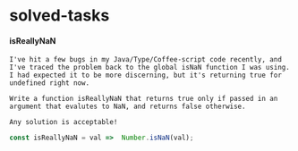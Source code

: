 # solved-tasks
#### isReallyNaN
     
    I've hit a few bugs in my Java/Type/Coffee-script code recently, and I've traced the problem back to the global isNaN function I was using. I had expected it to be more discerning, but it's returning true for undefined right now.
    
    Write a function isReallyNaN that returns true only if passed in an argument that evalutes to NaN, and returns false otherwise.
    
    Any solution is acceptable!

```javascript
const isReallyNaN = val =>  Number.isNaN(val);
```
